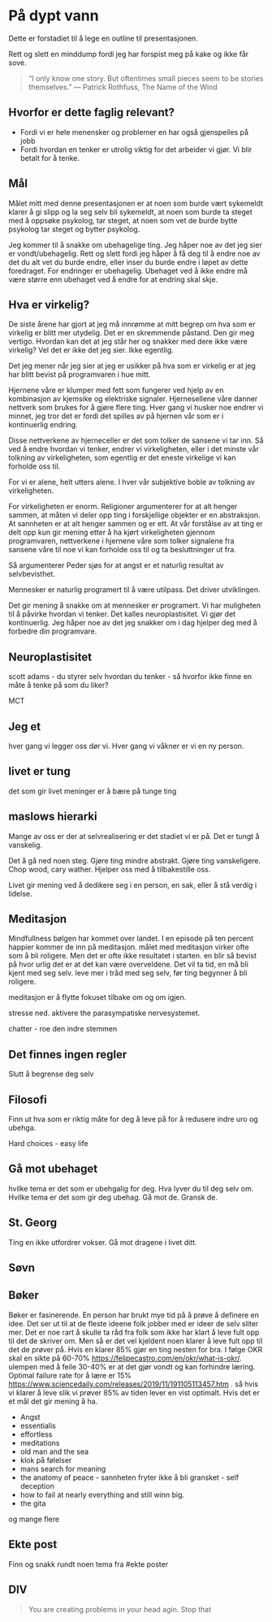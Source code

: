 # På dypt vann

Dette er forstadiet til å lege en outline til presentasjonen.

Rett og slett en minddump fordi jeg har forspist meg på kake og ikke får sove.





>“I only know one story. But oftentimes small pieces seem to be stories themselves.”
― Patrick Rothfuss, The Name of the Wind 


## Hvorfor er dette faglig relevant?
- Fordi vi er hele menensker og problemer en har også gjenspeiles på jobb
- Fordi hvordan en tenker er utrolig viktig for det arbeider vi gjør. Vi blir betalt for å tenke.


## Mål

Målet mitt med denne presentasjonen er at noen som burde vært sykemeldt klarer å gi slipp og la seg selv bli sykemeldt,
at noen som burde ta steget med å oppsøke psykolog, tar steget, at noen som vet de burde bytte psykolog tar steget og bytter psykolog.

Jeg kommer til å snakke om ubehagelige ting. Jeg håper noe av det jeg sier er vondt/ubehagelig. Rett og slett fordi jeg håper å få deg til å endre noe av det du alt vet du burde endre, eller inser du burde endre i løpet av dette foredraget. For endringer er ubehagelig. Ubehaget ved å ikke endre må være større enn ubehaget ved å endre for at endring skal skje.

## Hva er virkelig?

De siste årene har gjort at jeg må innrømme at mitt begrep om hva som er virkelig er blitt mer utydelig. Det er en skremmende påstand. Den gir meg vertigo. Hvordan kan det at jeg står her og snakker med dere ikke være virkelig? Vel det er ikke det jeg sier. Ikke egentlig.

Det jeg mener når jeg sier at jeg er usikker på hva som er virkelig er at jeg har blitt bevist på programvaren i hue mitt.

Hjernene våre er klumper med fett som fungerer ved hjelp av en kombinasjon av kjemsike og elektriske signaler. Hjernesellene våre danner nettverk som brukes for å gjøre flere ting. Hver gang vi husker noe endrer vi minnet, jeg tror det er fordi det spilles av på hjernen vår som er i kontinuerlig endring.

Disse nettverkene av hjerneceller er det som tolker de sansene vi tar inn. Så ved å endre hvordan vi tenker, endrer vi virkeligheten, eller i det minste vår tolkning av virkeligheten, som egentlig er det eneste virkelige vi kan forholde oss til.

For vi er alene, helt utters alene. I hver vår subjektive boble av tolkning av virkeligheten. 

For virkeligheten er enorm. Religioner argumenterer for at alt henger sammen, at måten vi deler opp ting i forskjellige objekter er en abstraksjon. At sannheten er at alt henger sammen og er ett. At vår forstålse av at ting er delt opp kun gir mening etter å ha kjørt virkeligheten gjennom programvaren, nettverkene i hjernene våre som tolker signalene fra sansene våre til noe vi kan forholde oss til og ta besluttninger ut fra.

Så argumenterer Peder sjøs for at angst er et naturlig resultat av selvbevisthet.

Mennesker er naturlig programert til å være utilpass. Det driver utviklingen.

Det gir mening å snakke om at mennesker er programert. Vi har muligheten til å påvirke hvordan vi tenker. Det kalles neuroplastisitet. Vi gjør det kontinuerlig. Jeg håper noe av det jeg snakker om i dag hjelper deg med å forbedre din programvare.

## Neuroplastisitet

scott adams - du styrer selv hvordan du tenker - så hvorfor ikke finne en måte å tenke på som du liker?

MCT

## Jeg et
hver gang vi legger oss dør vi. Hver gang vi våkner er vi en ny person.

## livet er tung
det som gir livet meninger er å bære på tunge ting

## maslows hierarki
Mange av oss er der at selvrealisering er det stadiet vi er på. Det er tungt å vanskelig.

Det å gå ned noen steg. Gjøre ting mindre abstrakt. Gjøre ting vanskeligere. Chop wood, cary wather. Hjelper oss med å tilbakestille oss.

Livet gir mening ved å dedikere seg i en person, en sak, eller å stå verdig i lidelse. 

## Meditasjon
Mindfullness bølgen har kommet over landet. I en episode på ten percent happier kommer de inn på meditasjon. målet med meditasjon virker ofte som å bli roligere. Men det er ofte ikke resultatet i starten. en blir så bevist på hvor urlig det er at det kan være overveldene. Det vil ta tid, en må bli kjent med seg selv. leve mer i tråd med seg selv, før ting begynner å bli roligere.

meditasjon er å flytte fokuset tilbake om og om igjen.

stresse ned. aktivere the parasympatiske nervesystemet.

chatter - roe den indre stemmen

## Det finnes ingen regler
Slutt å begrense deg selv

## Filosofi
Finn ut hva som er riktig måte for deg å leve på for å redusere indre uro og ubehga. 

Hard choices - easy life

## Gå mot ubehaget
hvilke tema er det som er ubehgalig for deg. Hva lyver du til deg selv om. Hvilke tema er det som gir deg ubehag. Gå mot de. Gransk de.

## St. Georg
Ting en ikke utfordrer vokser. Gå mot dragene i livet ditt.

## Søvn

## Bøker

Bøker er fasinerende. En person har brukt mye tid på å prøve å definere en idee. Det ser ut til at de fleste ideene folk jobber med er ideer de selv sliter mer. Det er noe rart å skulle ta råd fra folk som ikke har klart å leve fult opp til det de skriver om. Men så er det vel kjeldent noen klarer å leve fult opp til det de prøver på. Hvis en klarer 85% gjør en ting nesten for bra. I følge OKR skal en sikte på 60-70% https://felipecastro.com/en/okr/what-is-okr/. ulempen med å feile 30-40% er at det gjør vondt og kan forhindre læring. Optimal failure rate for å lære er 15% https://www.sciencedaily.com/releases/2019/11/191105113457.htm . så hvis vi klarer å leve slik vi prøver 85% av tiden lever en vist optimalt. Hvis det er et mål det gir mening å ha.

- Angst
- essentialis
- effortless
- meditations
- old man and the sea
- klok på følelser
- mans search for meaning
- the anatomy of peace - sannheten fryter ikke å bli gransket - self deception
- how to fail at nearly everything and still winn big.
- the gita

og mange flere

## Ekte post

Finn og snakk rundt noen tema fra #ekte poster


## DIV

> You are creating problems in your head agin. Stop that
